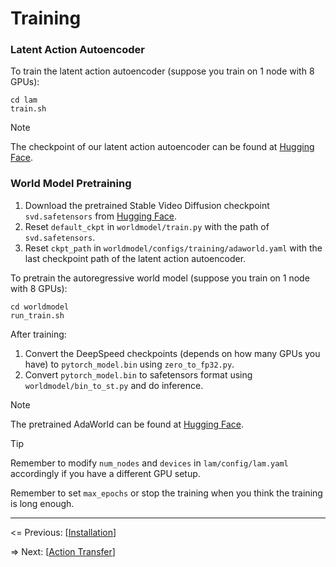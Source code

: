 # Training

### Latent Action Autoencoder

To train the latent action autoencoder (suppose you train on 1 node with 8 GPUs):
```shell
cd lam
train.sh
```

> [!NOTE]
> The checkpoint of our latent action autoencoder can be found at [Hugging Face](https://huggingface.co/Little-Podi/AdaWorld/blob/main/lam.ckpt).

### World Model Pretraining

1. Download the pretrained Stable Video Diffusion checkpoint `svd.safetensors` from [Hugging Face](https://huggingface.co/stabilityai/stable-video-diffusion-img2vid).
2. Reset `default_ckpt` in `worldmodel/train.py` with the path of `svd.safetensors`.
3. Reset `ckpt_path` in `worldmodel/configs/training/adaworld.yaml` with the last checkpoint path of the latent action autoencoder.

To pretrain the autoregressive world model (suppose you train on 1 node with 8 GPUs):
```shell
cd worldmodel
run_train.sh
```

After training:
1. Convert the DeepSpeed checkpoints (depends on how many GPUs you have) to `pytorch_model.bin` using `zero_to_fp32.py`.
2. Convert `pytorch_model.bin` to safetensors format using `worldmodel/bin_to_st.py` and do inference.

> [!NOTE]
> The pretrained AdaWorld can be found at [Hugging Face](https://huggingface.co/Little-Podi/AdaWorld/blob/main/adaworld.safetensors).

> [!TIP]
> Remember to modify `num_nodes` and `devices` in `lam/config/lam.yaml` accordingly if you have a different GPU setup.
> 
> Remember to set `max_epochs` or stop the training when you think the training is long enough.

---

<= Previous: [[Installation](https://github.com/Little-Podi/AdaWorld/blob/main/docs/INSTALLATION.md)]

=> Next: [[Action Transfer](https://github.com/Little-Podi/AdaWorld/blob/main/docs/TRANSFER.md)]